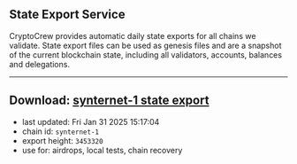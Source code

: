 ## State Export Service
CryptoCrew provides automatic daily state exports for all chains we validate. State export files can be used as genesis files and are a snapshot of the current blockchain state, including all validators, accounts, balances and delegations.

---
**Download: [synternet-1 state export](https://dl-eu2.ccvalidators.com/SERVICE/synternet/synternet-1_export_3453320.json)**
---

- last updated: Fri Jan 31 2025 15:17:04
- chain id: `synternet-1`
- export height: `3453320`
- use for: airdrops, local tests, chain recovery
